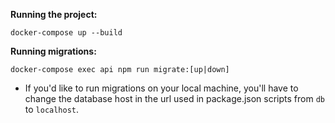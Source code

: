 **Running the project:**

```
docker-compose up --build
```

**Running migrations:**

```
docker-compose exec api npm run migrate:[up|down]
```

- If you'd like to run migrations on your local machine, you'll have to
  change the database host in the url used in package.json scripts from `db` to
  `localhost`.
